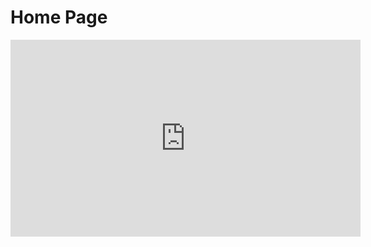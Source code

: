 # Home Page

<iframe width="560" height="315" src="https://www.youtube.com/embed/t0vSS_hCsMc?si=whc7YVS6KF905eLi" title="YouTube video player" frameborder="0" allow="accelerometer; autoplay; clipboard-write; encrypted-media; gyroscope; picture-in-picture; web-share" allowfullscreen></iframe>




